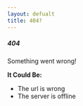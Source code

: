 ```yaml
---
layout: defualt
title: 404?
---
```


##### 404
Something went wrong!

**It Could Be:**
- The url is wrong
- The server is offline